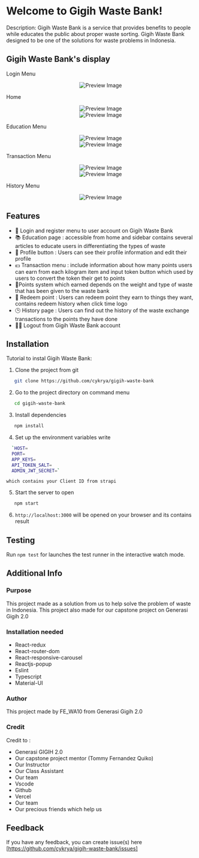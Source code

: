 # Welcome to Gigih Waste Bank! 

Description:
Gigih Waste Bank is a service that provides benefits to people while educates the public about proper waste sorting. Gigih Waste Bank designed to be one of the solutions for waste problems in Indonesia.

## Gigih Waste Bank's display

Login Menu
<center><img src="/images/login.png" alt="Preview Image" /></center>

Home
<center><img src="/images/homeal.png" alt="Preview Image" /></center>

<center><img src="/images/homebl.png" alt="Preview Image" /></center>

Education Menu
<center><img src="/images/education.png" alt="Preview Image" /></center>

<center><img src="/images/education(2).png" alt="Preview Image" /></center>

Transaction Menu
<center><img src="/images/transaction.png" alt="Preview Image" /></center>

<center><img src="/images/inputtoken.png" alt="Preview Image" /></center>

History Menu
<center><img src="/images/history.png" alt="Preview Image" /></center>

## Features

- 🚪 Login and register menu to user account on Gigih Waste Bank
- 📚 Education page : accessible from home and sidebar contains several articles to educate users in differentiating the types of waste
- 👥 Profile button : Users can see their profile information and edit their profile
- 💵 Transaction menu : include information about how many points users can earn from each kilogram item and input token button which used by users to convert the token their get to points
- 💎Points system which earned depends on the weight and type of waste that has been given to the waste bank
- 🔄 Redeem point : Users can redeem point they earn to things they want, contains redeem history when click time logo
- 🕒 History page : Users can find out the history of the waste exchange transactions to the points they have done
- 🏃‍♀‍ Logout from Gigih Waste Bank account

## Installation

Tutorial to instal Gigih Waste Bank:

1. Clone the project from git
  ```bash
     git clone https://github.com/cykrya/gigih-waste-bank
  ```
2. Go to the project directory on command menu
  ```bash
     cd gigih-waste-bank
  ```
3. Install dependencies
  ```bash
     npm install
  ```
4. Set up the environment variables
    write
  ```bash
    `HOST=
    PORT=
    APP_KEYS=
    API_TOKEN_SALT=
    ADMIN_JWT_SECRET=`
  ```
    which contains your Client ID from strapi
5. Start the server to open
  ```bash
     npm start
  ```
6. `http://localhost:3000` will be opened on your browser and its contains result

## Testing

Run `npm test` for launches the test runner in the interactive watch mode.

## Additional Info

### Purpose
This project made as a solution from us to help solve the problem of waste in Indonesia.
This project also made for our capstone project on Generasi Gigih 2.0

### Installation needed

-   React-redux
-   React-router-dom
-   React-responsive-carousel
-   Reactjs-popup
-   Eslint
-   Typescript   
-   Material-UI

### Author

This project made by FE_WA10 from Generasi Gigih 2.0

### Credit

Credit to :
- Generasi GIGIH 2.0
- Our capstone project mentor (Tommy Fernandez Quiko)
- Our Instructor
- Our Class Assistant
- Our team
- Vscode
- Github
- Vercel
- Our team
- Our precious friends which help us

## Feedback

If you have any feedback, you can create issue(s) here [https://github.com/cykrya/gigih-waste-bank/issues]